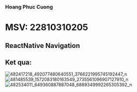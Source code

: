 ### Hoang Phuc Cuong
# MSV: 22810310205
## ReactNative Navigation
## Ket qua: 
![482417218_492077480640551_3766221995745192447_n](https://github.com/user-attachments/assets/98af6ef8-e806-4fea-b42d-9c40baa1cd9d)
![481485539_1572083180163549_2735561096907127910_n](https://github.com/user-attachments/assets/07c046fb-e240-4297-ac4e-cf413f921dab)
![482534011_649360887887048_6889349992265305392_n](https://github.com/user-attachments/assets/2cc3dac0-3444-4aba-bc57-dc459808bb50)

